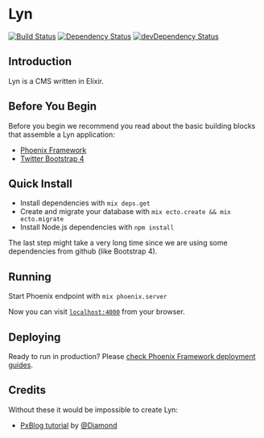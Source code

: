 # Lyn
[![Build Status](https://travis-ci.org/viatsko/lyn.svg?branch=master)](https://travis-ci.org/viatsko/lyn)
[![Dependency Status](https://david-dm.org/viatsko/lyn.svg?style=flat-square)](https://david-dm.org/viatsko/lyn)
[![devDependency Status](https://david-dm.org/viatsko/lyn/dev-status.svg?style=flat-square)](https://david-dm.org/viatsko/lyn#info=devDependencies)

## Introduction
Lyn is a CMS written in Elixir.

## Before You Begin
Before you begin we recommend you read about the basic building blocks that assemble a Lyn application:
* [Phoenix Framework](http://www.phoenixframework.org/)
* [Twitter Bootstrap 4](http://blog.getbootstrap.com/2015/08/19/bootstrap-4-alpha/)

## Quick Install
* Install dependencies with `mix deps.get`
* Create and migrate your database with `mix ecto.create && mix ecto.migrate`
* Install Node.js dependencies with `npm install`

The last step might take a very long time since we are using some dependencies
from github (like Bootstrap 4).

## Running
Start Phoenix endpoint with `mix phoenix.server`

Now you can visit [`localhost:4000`](http://localhost:4000) from your browser.

## Deploying
Ready to run in production? Please [check Phoenix Framework deployment guides](http://www.phoenixframework.org/docs/deployment).

## Credits
Without these it would be impossible to create Lyn:
* [PxBlog tutorial](https://github.com/Diamond/pxblog) by [@Diamond](https://github.com/Diamond)
